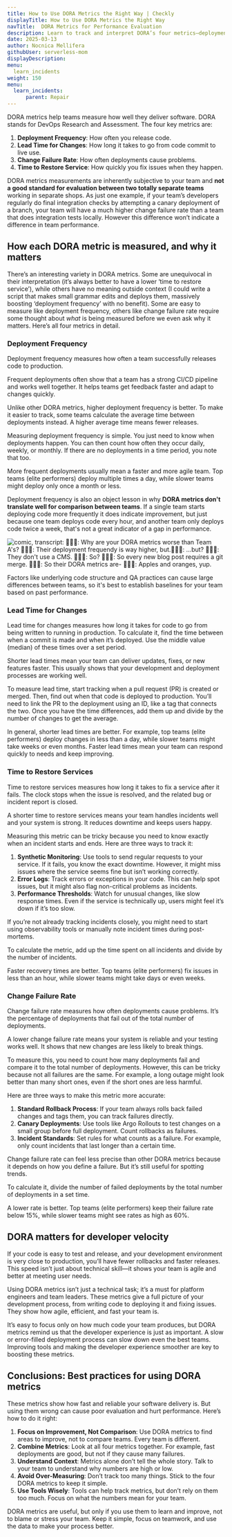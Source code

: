 ```yaml
---
title: How to Use DORA Metrics the Right Way | Checkly
displayTitle: How to Use DORA Metrics the Right Way
navTitle:  DORA Metrics for Performance Evaluation
description: Learn to track and interpret DORA’s four metrics—deployments, lead time, failure rate, and restore time—to improve your software delivery.
date: 2025-03-13
author: Nocnica Mellifera
githubUser: serverless-mom
displayDescription: 
menu:
  learn_incidents
weight: 150
menu:
  learn_incidents:
      parent: Repair
---
```


DORA metrics help teams measure how well they deliver software. DORA stands for DevOps Research and Assessment. The four key metrics are:

1. **Deployment Frequency**: How often you release code.
2. **Lead Time for Changes**: How long it takes to go from code commit to live use.
3. **Change Failure Rate**: How often deployments cause problems.
4. **Time to Restore Service**: How quickly you fix issues when they happen.

DORA metrics measurements are inherently subjective to your team and **not a good standard for evaluation between two totally separate teams** working in separate shops. As just one example, if your team’s developers regularly do final integration checks by attempting a canary deployment of a branch, your team will have a much higher change failure rate than a team that does integration tests locally. However this difference won’t indicate a difference in team performance.

## How each DORA metric is measured, and why it matters

There’s an interesting variety in DORA metrics. Some are unequivocal in their interpretation (it’s always better to have a lower ‘time to restore service’), while others have no meaning outside context (I could write a script that makes small grammar edits and deploys them, massively boosting ‘deployment frequency’ with no benefit). Some are easy to measure like deployment frequency, others like change failure rate require some thought about *what* is being measured before we even ask why it matters. Here’s all four metrics in detail.

### Deployment Frequency

Deployment frequency measures how often a team successfully releases code to production.

Frequent deployments often show that a team has a strong CI/CD pipeline and works well together. It helps teams get feedback faster and adapt to changes quickly.

Unlike other DORA metrics, higher deployment frequency is better. To make it easier to track, some teams calculate the average time between deployments instead. A higher average time means fewer releases.

Measuring deployment frequency is simple. You just need to know when deployments happen. You can then count how often they occur daily, weekly, or monthly. If there are no deployments in a time period, you note that too.

More frequent deployments usually mean a faster and more agile team. Top teams (elite performers) deploy multiple times a day, while slower teams might deploy only once a month or less.

Deployment frequency is also an object lesson in why **DORA metrics don't translate well for comparison between teams**. If a single team starts deploying code more frequently it does indicate improvement, but just because one team deploys code every hour, and another team only deploys code twice a week, that's not a great indicator of a gap in performance.

![comic, transcript: 🧑🏻‍💼: Why are your DORA metrics worse than Team A's? 🧑🏽‍💻: Their deployment frequendy is way higher, but.🧑🏻‍💼: ...but? 🧑🏽‍💻: They don't use a CMS. 🧑🏻‍💼: So? 🧑🏽‍💻: So every new blog post requires a git merge. 🧑🏻‍💼: So their DORA metrics are- 🧑🏽‍💻: Apples and oranges, yup.](images/learn/dora-metrics01.png)

Factors like underlying code structure and QA practices can cause large differences between teams, so it's best to establish baselines for your team based on past performance.

### Lead Time for Changes

Lead time for changes measures how long it takes for code to go from being written to running in production. To calculate it, find the time between when a commit is made and when it’s deployed. Use the middle value (median) of these times over a set period.

Shorter lead times mean your team can deliver updates, fixes, or new features faster. This usually shows that your development and deployment processes are working well.

To measure lead time, start tracking when a pull request (PR) is created or merged. Then, find out when that code is deployed to production. You’ll need to link the PR to the deployment using an ID, like a tag that connects the two. Once you have the time differences, add them up and divide by the number of changes to get the average.

In general, shorter lead times are better. For example, top teams (elite performers) deploy changes in less than a day, while slower teams might take weeks or even months. Faster lead times mean your team can respond quickly to needs and keep improving.

### Time to Restore Services

Time to restore services measures how long it takes to fix a service after it fails. The clock stops when the issue is resolved, and the related bug or incident report is closed.

A shorter time to restore services means your team handles incidents well and your system is strong. It reduces downtime and keeps users happy.

Measuring this metric can be tricky because you need to know exactly when an incident starts and ends. Here are three ways to track it:

1. **Synthetic Monitoring**: Use tools to send regular requests to your service. If it fails, you know the exact downtime. However, it might miss issues where the service seems fine but isn’t working correctly.
2. **Error Logs**: Track errors or exceptions in your code. This can help spot issues, but it might also flag non-critical problems as incidents.
3. **Performance Thresholds**: Watch for unusual changes, like slow response times. Even if the service is technically up, users might feel it’s down if it’s too slow.

If you’re not already tracking incidents closely, you might need to start using observability tools or manually note incident times during post-mortems.

To calculate the metric, add up the time spent on all incidents and divide by the number of incidents.

Faster recovery times are better. Top teams (elite performers) fix issues in less than an hour, while slower teams might take days or even weeks.

### Change Failure Rate

Change failure rate measures how often deployments cause problems. It’s the percentage of deployments that fail out of the total number of deployments.

A lower change failure rate means your system is reliable and your testing works well. It shows that new changes are less likely to break things.

To measure this, you need to count how many deployments fail and compare it to the total number of deployments. However, this can be tricky because not all failures are the same. For example, a long outage might look better than many short ones, even if the short ones are less harmful.

Here are three ways to make this metric more accurate:

1. **Standard Rollback Process**: If your team always rolls back failed changes and tags them, you can track failures directly.
2. **Canary Deployments**: Use tools like Argo Rollouts to test changes on a small group before full deployment. Count rollbacks as failures.
3. **Incident Standards**: Set rules for what counts as a failure. For example, only count incidents that last longer than a certain time.

Change failure rate can feel less precise than other DORA metrics because it depends on how you define a failure. But it’s still useful for spotting trends.

To calculate it, divide the number of failed deployments by the total number of deployments in a set time.

A lower rate is better. Top teams (elite performers) keep their failure rate below 15%, while slower teams might see rates as high as 60%.

## DORA matters for developer velocity

If your code is easy to test and release, and your development environment is very close to production, you’ll have fewer rollbacks and faster releases. This speed isn’t just about technical skill—it shows your team is agile and better at meeting user needs.

Using DORA metrics isn’t just a technical task; it’s a must for platform engineers and team leaders. These metrics give a full picture of your development process, from writing code to deploying it and fixing issues. They show how agile, efficient, and fast your team is.

It’s easy to focus only on how much code your team produces, but DORA metrics remind us that the developer experience is just as important. A slow or error-filled deployment process can slow down even the best teams. Improving tools and making the developer experience smoother are key to boosting these metrics.

## Conclusions: Best practices for using DORA metrics

These metrics show how fast and reliable your software delivery is. But using them wrong can cause poor evaluation and hurt performance. Here’s how to do it right:

1. **Focus on Improvement, Not Comparison**: Use DORA metrics to find areas to improve, not to compare teams. Every team is different.
2. **Combine Metrics**: Look at all four metrics together. For example, fast deployments are good, but not if they cause many failures.
3. **Understand Context**: Metrics alone don’t tell the whole story. Talk to your team to understand why numbers are high or low.
4. **Avoid Over-Measuring**: Don’t track too many things. Stick to the four DORA metrics to keep it simple.
5. **Use Tools Wisely**: Tools can help track metrics, but don’t rely on them too much. Focus on what the numbers mean for your team.

DORA metrics are useful, but only if you use them to learn and improve, not to blame or stress your team. Keep it simple, focus on teamwork, and use the data to make your process better.